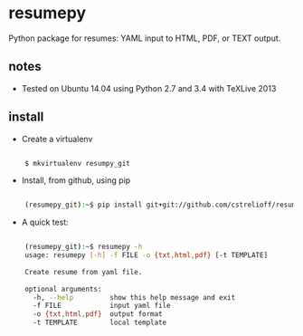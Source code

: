 resumepy
========

Python package for resumes: YAML input to HTML, PDF, or TEXT output.

notes
-----

* Tested on Ubuntu 14.04 using Python 2.7 and 3.4 with TeXLive 2013

install
-------

* Create a virtualenv

``` bash

    $ mkvirtualenv resumpy_git

```

* Install, from github, using pip

``` bash

    (resumepy_git):~$ pip install git+git://github.com/cstrelioff/resumepy

```

* A quick test:

``` bash

    (resumepy_git):~$ resumepy -h
    usage: resumepy [-h] -f FILE -o {txt,html,pdf} [-t TEMPLATE]
    
    Create resume from yaml file.
    
    optional arguments:
      -h, --help         show this help message and exit
      -f FILE            input yaml file
      -o {txt,html,pdf}  output format
      -t TEMPLATE        local template

```

